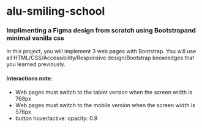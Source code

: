 # alu-smiling-school

### Implimenting a Figma design from scratch using Bootstrapand minimal vanilla css
In this project, you will implement 3 web pages with Bootstrap. You will use all HTML/CSS/Accessibility/Responsive design/Bootstrap knowledges that you learned previously.
#### Interactions note:

- Web pages must switch to the tablet version when the screen width is 768px
- Web pages must switch to the mobile version when the screen width is 576px
- button hover/active: opacity: 0.9